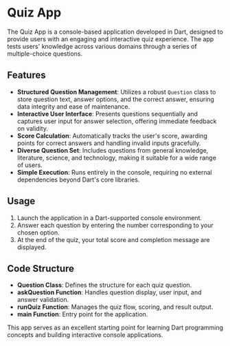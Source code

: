 # Quiz App

The Quiz App is a console-based application developed in Dart, designed to provide users with an engaging and interactive quiz experience. The app tests users' knowledge across various domains through a series of multiple-choice questions.

## Features

- **Structured Question Management**: Utilizes a robust `Question` class to store question text, answer options, and the correct answer, ensuring data integrity and ease of maintenance.
- **Interactive User Interface**: Presents questions sequentially and captures user input for answer selection, offering immediate feedback on validity.
- **Score Calculation**: Automatically tracks the user's score, awarding points for correct answers and handling invalid inputs gracefully.
- **Diverse Question Set**: Includes questions from general knowledge, literature, science, and technology, making it suitable for a wide range of users.
- **Simple Execution**: Runs entirely in the console, requiring no external dependencies beyond Dart's core libraries.

## Usage

1. Launch the application in a Dart-supported console environment.
2. Answer each question by entering the number corresponding to your chosen option.
3. At the end of the quiz, your total score and completion message are displayed.

## Code Structure

- **Question Class**: Defines the structure for each quiz question.
- **askQuestion Function**: Handles question display, user input, and answer validation.
- **runQuiz Function**: Manages the quiz flow, scoring, and result output.
- **main Function**: Entry point for the application.

This app serves as an excellent starting point for learning Dart programming concepts and building interactive console applications.
